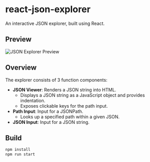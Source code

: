# react-json-explorer
An interactive JSON explorer, built using React.

## Preview
![JSON Explorer Preview](https://github.com/RaphaelSchuenzel/react-json-explorer/assets/21148598/d335a006-ffb5-4471-ac00-8a01b22299bd)

## Overview
The explorer consists of 3 function components:
- **JSON Viewer**: Renders a JSON string into HTML.
  - Displays a JSON string as a JavaScript object and provides indentation.
  - Exposes clickable keys for the path input.
- **Path Input**: Input for a JSONPath.
  - Looks up a specified path within a given JSON.
- **JSON Input**: Input for a JSON string.

## Build
```bash
npm install
npm run start
```
